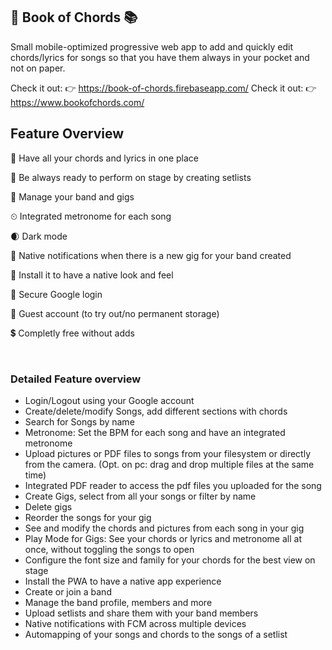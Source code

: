 ## 🎼 Book of Chords 📚
Small mobile-optimized progressive web app to add and quickly edit chords/lyrics for songs so that you have them always in your pocket and not on paper. 

Check it out: 👉 https://book-of-chords.firebaseapp.com/
Check it out: 👉 https://www.bookofchords.com/

## Feature Overview
🎵 Have all your chords and lyrics in one place

🎸 Be always ready to perform on stage by creating setlists

🎤 Manage your band and gigs 

⏲ Integrated metronome for each song

🌒 Dark mode 

🎯 Native notifications when there is a new gig for your band created

📱 Install it to have a native look and feel

🔐 Secure Google login

👻 Guest account (to try out/no permanent storage)

💲 Completly free without adds

<br>

### Detailed Feature overview

- Login/Logout using your Google account
- Create/delete/modify Songs, add different sections with chords
- Search for Songs by name
- Metronome: Set the BPM for each song and have an integrated metronome 
- Upload pictures or PDF files to songs from your filesystem or directly from the camera. (Opt. on pc: drag and drop multiple files at the same time)
- Integrated PDF reader to access the pdf files you uploaded for the song
- Create Gigs, select from all your songs or filter by name
- Delete gigs
- Reorder the songs for your gig
- See and modify the chords and pictures from each song in your gig
- Play Mode for Gigs: See your chords or lyrics and metronome all at once, without toggling the songs to open
- Configure the font size and family for your chords for the best view on stage
- Install the PWA to have a native app experience
- Create or join a band
- Manage the band profile, members and more
- Upload setlists and share them with your band members
- Native notifications with FCM across multiple devices
- Automapping of your songs and chords to the songs of a setlist

